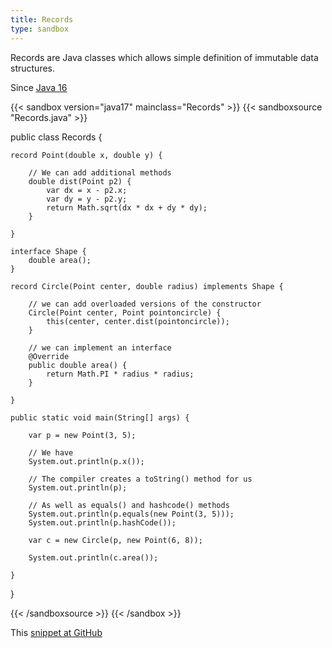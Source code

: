 ```yaml
---
title: Records
type: sandbox
---
```


Records are Java classes which allows simple definition of immutable data
 structures.

Since [Java 16](/jdk/16/)

{{< sandbox version="java17" mainclass="Records" >}}
{{< sandboxsource "Records.java" >}}

public class Records {

	record Point(double x, double y) {

		// We can add additional methods
		double dist(Point p2) {
			var dx = x - p2.x;
			var dy = y - p2.y;
			return Math.sqrt(dx * dx + dy * dy);
		}

	}

	interface Shape {
		double area();
	}

	record Circle(Point center, double radius) implements Shape {

		// we can add overloaded versions of the constructor
		Circle(Point center, Point pointoncircle) {
			this(center, center.dist(pointoncircle));
		}

		// we can implement an interface
		@Override
		public double area() {
			return Math.PI * radius * radius;
		}

	}

	public static void main(String[] args) {

		var p = new Point(3, 5);

		// We have
		System.out.println(p.x());

		// The compiler creates a toString() method for us
		System.out.println(p);

		// As well as equals() and hashcode() methods
		System.out.println(p.equals(new Point(3, 5)));
		System.out.println(p.hashCode());

		var c = new Circle(p, new Point(6, 8));

		System.out.println(c.area());

	}

}

{{< /sandboxsource >}}
{{< /sandbox >}}

This [snippet at GitHub](https://github.com/marchof/io.javaalmanac.snippets/tree/master/src/main/java/io/javaalmanac/snippets/language/Records.java)
